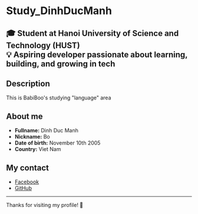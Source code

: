 # Study_DinhDucManh

🎓 **Student at Hanoi University of Science and Technology (HUST)**  
💡 **Aspiring developer passionate about learning, building, and growing in tech**
---
## Description
This is BabiBoo's studying "language" area

## About me
- **Fullname:** Dinh Duc Manh
- **Nickname:** Bo
- **Date of birth:** November 10th 2005
- **Country:** Viet Nam

## My contact
- [Facebook](https://www.facebook.com/manhboo123)
- [GitHub](https://github.com/dinhducbo2005)
---
Thanks for visiting my profile! 🚀
